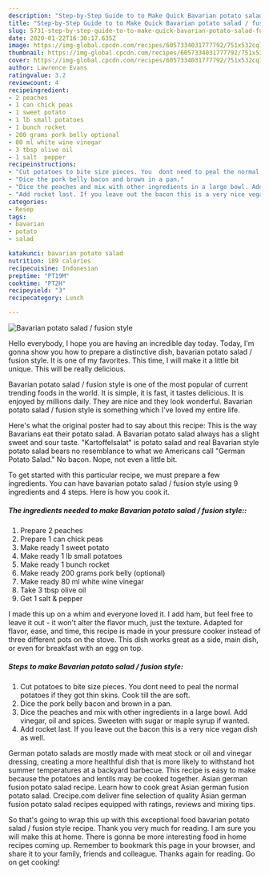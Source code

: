 ```yaml
---
description: "Step-by-Step Guide to to Make Quick Bavarian potato salad / fusion style"
title: "Step-by-Step Guide to to Make Quick Bavarian potato salad / fusion style"
slug: 5731-step-by-step-guide-to-to-make-quick-bavarian-potato-salad-fusion-style
date: 2020-01-22T16:30:17.635Z
image: https://img-global.cpcdn.com/recipes/6057334031777792/751x532cq70/bavarian-potato-salad-fusion-style-recipe-main-photo.jpg
thumbnail: https://img-global.cpcdn.com/recipes/6057334031777792/751x532cq70/bavarian-potato-salad-fusion-style-recipe-main-photo.jpg
cover: https://img-global.cpcdn.com/recipes/6057334031777792/751x532cq70/bavarian-potato-salad-fusion-style-recipe-main-photo.jpg
author: Lawrence Evans
ratingvalue: 3.2
reviewcount: 4
recipeingredient:
- 2 peaches
- 1 can chick peas
- 1 sweet potato
- 1 lb small potatoes
- 1 bunch rocket
- 200 grams pork belly optional
- 80 ml white wine vinegar
- 3 tbsp olive oil
- 1 salt  pepper
recipeinstructions:
- "Cut potatoes to bite size pieces. You  dont need to peal the normal potatoes if they got thin skins. Cook till the are soft."
- "Dice the pork belly bacon and brown in a pan."
- "Dice the peaches and mix with other ingredients in a large bowl. Add vinegar, oil and spices. Sweeten with sugar or maple syrup if wanted."
- "Add rocket last. If you leave out the bacon this is a very nice vegan dish as well."
categories:
- Resep
tags:
- bavarian
- potato
- salad

katakunci: bavarian potato salad
nutrition: 189 calories
recipecuisine: Indonesian
preptime: "PT19M"
cooktime: "PT2H"
recipeyield: "3"
recipecategory: Lunch

---
```



![Bavarian potato salad / fusion style](https://img-global.cpcdn.com/recipes/6057334031777792/751x532cq70/bavarian-potato-salad-fusion-style-recipe-main-photo.jpg)

Hello everybody, I hope you are having an incredible day today. Today, I'm gonna show you how to prepare a distinctive dish, bavarian potato salad / fusion style. It is one of my favorites. This time, I will make it a little bit unique. This will be really delicious.

Bavarian potato salad / fusion style is one of the most popular of current trending foods in the world. It is simple, it is fast, it tastes delicious. It is enjoyed by millions daily. They are nice and they look wonderful. Bavarian potato salad / fusion style is something which I've loved my entire life.

Here&#39;s what the original poster had to say about this recipe: This is the way Bavarians eat their potato salad. A Bavarian potato salad always has a slight sweet and sour taste. &#34;Kartoffelsalat&#34; is potato salad and real Bavarian style potato salad bears no resemblance to what we Americans call &#34;German Potato Salad.&#34; No bacon. Nope, not even a little bit.


To get started with this particular recipe, we must prepare a few ingredients. You can have bavarian potato salad / fusion style using 9 ingredients and 4 steps. Here is how you cook it.

##### The ingredients needed to make Bavarian potato salad / fusion style::

1. Prepare 2 peaches
1. Prepare 1 can chick peas
1. Make ready 1 sweet potato
1. Make ready 1 lb small potatoes
1. Make ready 1 bunch rocket
1. Make ready 200 grams pork belly (optional)
1. Make ready 80 ml white wine vinegar
1. Take 3 tbsp olive oil
1. Get 1 salt &amp; pepper


I made this up on a whim and everyone loved it. I add ham, but feel free to leave it out - it won&#39;t alter the flavor much, just the texture. Adapted for flavor, ease, and time, this recipe is made in your pressure cooker instead of three different pots on the stove. This dish works great as a side, main dish, or even for breakfast with an egg on top. 

##### Steps to make Bavarian potato salad / fusion style:

1. Cut potatoes to bite size pieces. You  dont need to peal the normal potatoes if they got thin skins. Cook till the are soft.
1. Dice the pork belly bacon and brown in a pan.
1. Dice the peaches and mix with other ingredients in a large bowl. Add vinegar, oil and spices. Sweeten with sugar or maple syrup if wanted.
1. Add rocket last. If you leave out the bacon this is a very nice vegan dish as well.


German potato salads are mostly made with meat stock or oil and vinegar dressing, creating a more healthful dish that is more likely to withstand hot summer temperatures at a backyard barbecue. This recipe is easy to make because the potatoes and lentils may be cooked together. Asian german fusion potato salad recipe. Learn how to cook great Asian german fusion potato salad. Crecipe.com deliver fine selection of quality Asian german fusion potato salad recipes equipped with ratings, reviews and mixing tips. 

So that's going to wrap this up with this exceptional food bavarian potato salad / fusion style recipe. Thank you very much for reading. I am sure you will make this at home. There is gonna be more interesting food in home recipes coming up. Remember to bookmark this page in your browser, and share it to your family, friends and colleague. Thanks again for reading. Go on get cooking!
